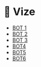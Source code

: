 # 📅 Vize

<!--YPackage.YGitbookIntegration-tarafından-otomatik-oluşturulmuştur-->

- [BOT 1](BOT%201.pdf)
- [BOT 2](BOT%202.pdf)
- [BOT 3](BOT%203.pdf)
- [BOT4](BOT4.pdf)
- [BOT5](BOT5.pdf)
- [BOT6](BOT6.pdf)

<!--YPackage.YGitbookIntegration-tarafından-otomatik-oluşturulmuştur-->
